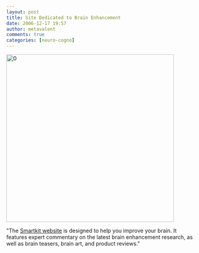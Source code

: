 ```yaml
---
layout: post
title: Site Dedicated to Brain Enhancement
date: 2006-12-17 19:57
author: metavalent
comments: true
categories: [neuro-cogno]
---
```

<!--Lead Photo --><a href="http://www.smart-kit.com/" target="_blank"><img src="http://img100.imageshack.us/img100/8237/smartkitheadervf5.png" width="440" border="0" alt="0" /></a><!-- Commentary -->

"The <a href="http://www.smart-kit.com/">Smartkit website</a> is designed to help you improve your brain. It features expert commentary on the latest brain enhancement research, as well as brain teasers, brain art, and product reviews."



